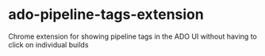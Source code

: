 # ado-pipeline-tags-extension
Chrome extension for showing pipeline tags in the ADO UI without having to click on individual builds
